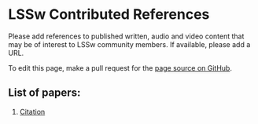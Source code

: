 # LSSw Contributed References

Please add references to published written, audio and video content that may be of interest to LSSw community members.  If available, please add a URL.

To edit this page, make a pull request for the [page source on GitHub](https://github.com/LeadershipScientificSoftware/LeadershipScientificSoftware.github.io/blob/main/References/ReferenceList.md).

## List of papers:

1. [Citation](URL)
